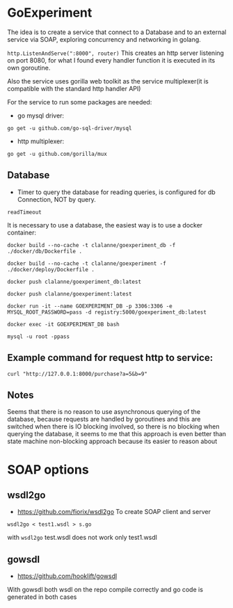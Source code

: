 # GoExperiment

The idea is to create a service that connect to a Database and to an external service
via SOAP, exploring concurrency and networking in golang.

```http.ListenAndServe(":8000", router)``` This creates an http server listening on port
8080, for what I found every handler function it is executed in its own goroutine.

Also the service uses gorilla web toolkit as the service multiplexer(it is compatible
with the standard http handler API)

For the service to run some packages are needed:
 * go mysql driver:
 ```
 go get -u github.com/go-sql-driver/mysql
 ```
  * http multiplexer:
```
go get -u github.com/gorilla/mux
```
## Database

* Timer to query the database for reading queries, is configured for db Connection, NOT
by query.

```
readTimeout
```

It is necessary to use a database, the easiest way is to use a docker container:

```
docker build --no-cache -t clalanne/goexperiment_db -f ./docker/db/Dockerfile .
```
```
docker build --no-cache -t clalanne/goexperiment -f ./docker/deploy/Dockerfile .
```
```
docker push clalanne/goexperiment_db:latest
```
```
docker push clalanne/goexperiment:latest
```
```
docker run -it --name GOEXPERIMENT_DB -p 3306:3306 -e MYSQL_ROOT_PASSWORD=pass -d registry:5000/goexperiment_db:latest
```
```
docker exec -it GOEXPERIMENT_DB bash
```
```
mysql -u root -ppass
```

## Example command for request http to service:
```
curl "http://127.0.0.1:8000/purchase?a=5&b=9"
```

## Notes
Seems that there is no reason to use asynchronous querying of the database, because
requests are handled by goroutines and this are switched when there is IO blocking 
involved, so there is no blocking when querying the database, it seems to me that this
approach is even better than state machine non-blocking approach because its easier
to reason about

# SOAP options
## wsdl2go
  * https://github.com/fiorix/wsdl2go 
To create SOAP client and server
```
wsdl2go < test1.wsdl > s.go
```
with ```wsdl2go``` test.wsdl does not work only test1.wsdl

## gowsdl
 * https://github.com/hooklift/gowsdl

With gowsdl both wsdl on the repo compile correctly and go code is generated in 
both cases

